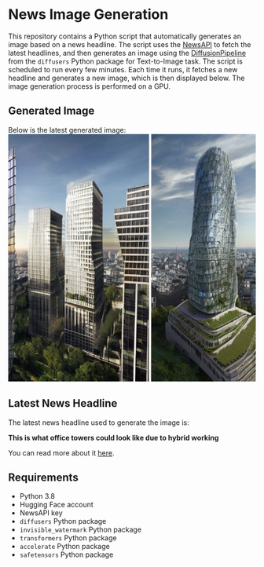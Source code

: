 # News Image Generation
This repository contains a Python script that automatically generates an image based on a news headline. The script uses the [NewsAPI](https://newsapi.org/) to fetch the latest headlines, and then generates an image using the [DiffusionPipeline](https://github.com/huggingface/diffusers) from the `diffusers` Python package for Text-to-Image task.
The script is scheduled to run every few minutes. Each time it runs, it fetches a new headline and generates a new image, which is then displayed below. The image generation process is performed on a GPU.

## Generated Image
Below is the latest generated image:
![Generated Image](image.png)

## Latest News Headline
The latest news headline used to generate the image is:

**This is what office towers could look like due to hybrid working**

You can read more about it [here](https://news.google.com/rss/articles/CBMibmh0dHBzOi8vd3d3LmJ1c2luZXNzaW5zaWRlci5jb20vaHNiYy1vZmZpY2UtcmVkZXZlbG9wbWVudC1sb25kb24tZmxleGlibGUtd29ya2luZy1jb3Jwb3JhdGUtcmVhbC1lc3RhdGUtMjAyNC030gFyaHR0cHM6Ly93d3cuYnVzaW5lc3NpbnNpZGVyLmNvbS9oc2JjLW9mZmljZS1yZWRldmVsb3BtZW50LWxvbmRvbi1mbGV4aWJsZS13b3JraW5nLWNvcnBvcmF0ZS1yZWFsLWVzdGF0ZS0yMDI0LTc_YW1w?oc=5).

## Requirements
- Python 3.8
- Hugging Face account
- NewsAPI key
- `diffusers` Python package
- `invisible_watermark` Python package
- `transformers` Python package
- `accelerate` Python package
- `safetensors` Python package

